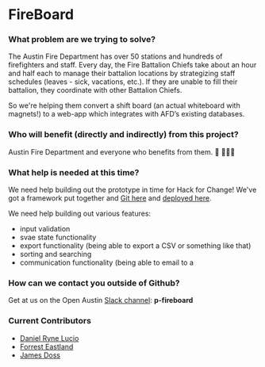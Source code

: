 # FireBoard

### What problem are we trying to solve?

The Austin Fire Department has over 50 stations and hundreds of firefighters and staff. Every day, the Fire Battalion Chiefs take about an hour and half each to manage their battalion locations by strategizing staff schedules (leaves - sick, vacations, etc.). If they are unable to fill their battalion, they coordinate with other Battalion Chiefs.  

So we're helping them convert a shift board (an actual whiteboard with magnets!) to a web-app which integrates with AFD’s existing databases.

### Who will benefit (directly and indirectly) from this project?

Austin Fire Department and everyone who benefits from them. 🚒 👩🏽‍🚒 

### What help is needed at this time?

We need help building out the prototype in time for Hack for Change! We've got a framework put together and [Git here](https://github.com/danielryne/fireboard) and [deployed here](https://fireboard-app.herokuapp.com/). 

We need help building out various features:

- input validation 
- svae state functionality 
- export functionality (being able to export a CSV or something like that)
- sorting and searching 
- communication functionality (being able to email to a 

### How can we contact you outside of Github?

Get at us on the Open Austin [Slack channel](https://slack.open-austin.org/): **p-fireboard**

### Current Contributors
- [Daniel Ryne Lucio](https://github.com/danielryne?tab=repositories) 
- [Forrest Eastland](https://github.com/eastman81) 
- [James Doss](https://github.com/jadoss) 
